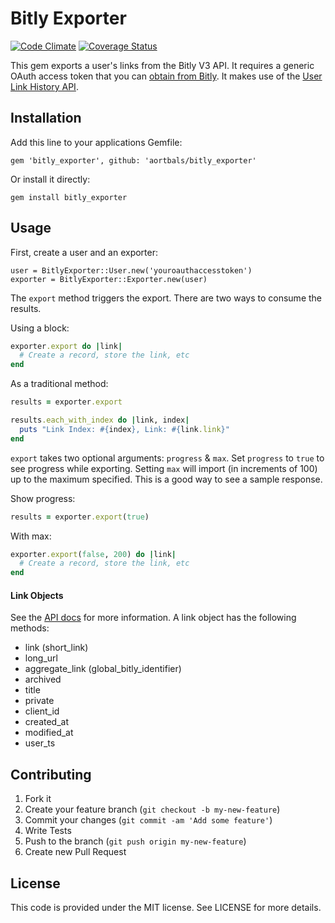 Bitly Exporter
==============

[![Code Climate](https://codeclimate.com/github/aortbals/bitly_exporter.png)](https://codeclimate.com/github/aortbals/bitly_exporter) [![Coverage Status](https://coveralls.io/repos/aortbals/bitly_exporter/badge.png?branch=master)](https://coveralls.io/r/aortbals/bitly_exporter?branch=master)

This gem exports a user's links from the Bitly V3 API. It requires a generic OAuth access token that you can [obtain from Bitly](https://bitly.com/a/oauth_apps). It makes use of the [User Link History API](http://dev.bitly.com/user_info.html#v3_user_link_history).


Installation
------------

Add this line to your applications Gemfile:

    gem 'bitly_exporter', github: 'aortbals/bitly_exporter'

Or install it directly:

    gem install bitly_exporter


Usage
-----

First, create a user and an exporter:

    user = BitlyExporter::User.new('youroauthaccesstoken')
    exporter = BitlyExporter::Exporter.new(user)

The `export` method triggers the export. There are two ways to consume the results.

Using a block:

```ruby
exporter.export do |link|
  # Create a record, store the link, etc
end
```

As a traditional method:

```ruby
results = exporter.export

results.each_with_index do |link, index|
  puts "Link Index: #{index}, Link: #{link.link}"
end
```

`export` takes two optional arguments: `progress` & `max`. Set `progress` to `true` to see progress while exporting. Setting `max` will import (in increments of 100) up to the maximum specified. This is a good way to see a sample response.

Show progress:

```ruby
results = exporter.export(true)
```

With max:

```ruby
exporter.export(false, 200) do |link|
  # Create a record, store the link, etc
end
```

#### Link Objects ####

See the [API docs](http://dev.bitly.com/user_info.html#v3_user_link_history) for more information. A link object has the following methods:

- link (short_link)
- long_url
- aggregate\_link (global\_bitly\_identifier)
- archived
- title
- private
- client_id
- created_at
- modified_at
- user_ts


Contributing
------------

1. Fork it
2. Create your feature branch (`git checkout -b my-new-feature`)
3. Commit your changes (`git commit -am 'Add some feature'`)
4. Write Tests
5. Push to the branch (`git push origin my-new-feature`)
6. Create new Pull Request


License
-------

This code is provided under the MIT license.  See LICENSE for more details.
